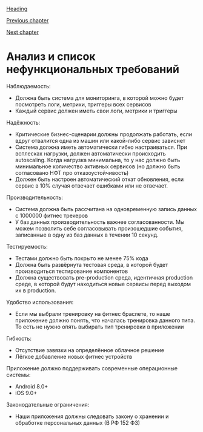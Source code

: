 [Heading](../heading.md)

[Previous chapter](08-quality-attributes.md)

[Next chapter](10-option-analysis.md)

# Анализ и список нефункциональных требований

Наблюдаемость:
* Должна быть система для мониторинга, в которой можно будет посмотреть логи, метрики, триггеры всех сервисов
* Каждый сервис должен иметь свои логи, метрики и триггеры

Надёжность:
* Критические бизнес-сценарии должны продолжать работать, если вдруг отвалится одна из машин или какой-либо сервис зависнет
* Система должна иметь автоматически гибко настраиваться. При всплесках нагрузки, должен автоматически происходить autoscaling. Когда нагрузка минимальна, то у нас должно быть минимальное количество активных сервисов (но должно быть согласовано НФТ про отказоустойчивость)
* Должен быть настроен автоматический откат обновления, если сервис в 10% случая отвечает ошибками или не отвечает.

Производительность:
* Система должна быть рассчитана на одновременную запись данных с 1000000 фитнес трекеров
* У баз данных производительность важнее согласованности. Мы можем позволить себе согласовывать произошедшие события, записанные в одну из баз данных в течении 10 секунд.

Тестируемость:
* Тестами должно быть покрыто не менее 75% кода
* Должна быть развёрнута тестовая среда, в которой будет производиться тестирование компонентов
* Должна существовать pre-production среда, идентичная production среде, в которой будут находиться новые сервисы перед выходом их в production.


Удобство использования:
* Если мы выбрали тренировку на фитнес браслете, то наше приложение должно понять, что началась тренировка данного типа. То есть не нужно опять выбирать тип тренировки в приложении

Гибкость:
* Отсутствие завязки на определённое облачное решение
* Лёгкое добавление новых фитнес устройств


Приложение должно поддерживать современные операционные системы:
* Android 8.0+
* iOS 9.0+

Законодательные ограничения:
* Наши приложения должны следовать закону о хранении и обработке персональных данных (В РФ 152 ФЗ)
